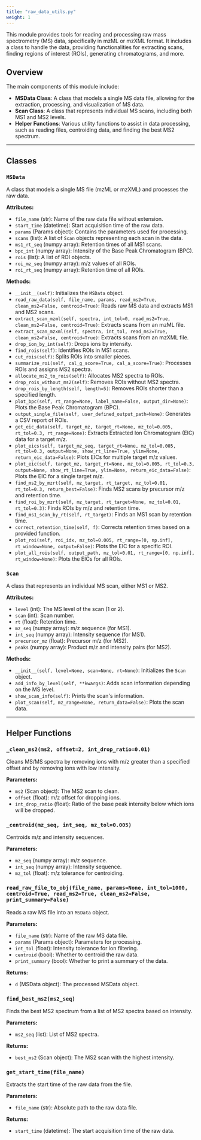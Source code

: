 ```yaml
---
title: "raw_data_utils.py"
weight: 1
---
```


This module provides tools for reading and processing raw mass spectrometry (MS) data, specifically in mzML or mzXML format. It includes a class to handle the data, providing functionalities for extracting scans, finding regions of interest (ROIs), generating chromatograms, and more.

## Overview

The main components of this module include:

- **MSData Class**: A class that models a single MS data file, allowing for the extraction, processing, and visualization of MS data.
- **Scan Class**: A class that represents individual MS scans, including both MS1 and MS2 levels.
- **Helper Functions**: Various utility functions to assist in data processing, such as reading files, centroiding data, and finding the best MS2 spectrum.

---

## Classes

### `MSData`

A class that models a single MS file (mzML or mzXML) and processes the raw data.

**Attributes:**

- `file_name` (str): Name of the raw data file without extension.
- `start_time` (datetime): Start acquisition time of the raw data.
- `params` (Params object): Contains the parameters used for processing.
- `scans` (list): A list of `Scan` objects representing each scan in the data.
- `ms1_rt_seq` (numpy array): Retention times of all MS1 scans.
- `bpc_int` (numpy array): Intensity of the Base Peak Chromatogram (BPC).
- `rois` (list): A list of ROI objects.
- `roi_mz_seq` (numpy array): m/z values of all ROIs.
- `roi_rt_seq` (numpy array): Retention time of all ROIs.

**Methods:**

- `__init__(self)`: Initializes the `MSData` object.
- `read_raw_data(self, file_name, params, read_ms2=True, clean_ms2=False, centroid=True)`: Reads raw MS data and extracts MS1 and MS2 scans.
- `extract_scan_mzml(self, spectra, int_tol=0, read_ms2=True, clean_ms2=False, centroid=True)`: Extracts scans from an mzML file.
- `extract_scan_mzxml(self, spectra, int_tol, read_ms2=True, clean_ms2=False, centroid=True)`: Extracts scans from an mzXML file.
- `drop_ion_by_int(self)`: Drops ions by intensity.
- `find_rois(self)`: Identifies ROIs in MS1 scans.
- `cut_rois(self)`: Splits ROIs into smaller pieces.
- `summarize_roi(self, cal_g_score=True, cal_a_score=True)`: Processes ROIs and assigns MS2 spectra.
- `allocate_ms2_to_rois(self)`: Allocates MS2 spectra to ROIs.
- `drop_rois_without_ms2(self)`: Removes ROIs without MS2 spectra.
- `drop_rois_by_length(self, length=5)`: Removes ROIs shorter than a specified length.
- `plot_bpc(self, rt_range=None, label_name=False, output_dir=None)`: Plots the Base Peak Chromatogram (BPC).
- `output_single_file(self, user_defined_output_path=None)`: Generates a CSV report of ROIs.
- `get_eic_data(self, target_mz, target_rt=None, mz_tol=0.005, rt_tol=0.3, rt_range=None)`: Extracts Extracted Ion Chromatogram (EIC) data for a target m/z.
- `plot_eics(self, target_mz_seq, target_rt=None, mz_tol=0.005, rt_tol=0.3, output=None, show_rt_line=True, ylim=None, return_eic_data=False)`: Plots EICs for multiple target m/z values.
- `plot_eic(self, target_mz, target_rt=None, mz_tol=0.005, rt_tol=0.3, output=None, show_rt_line=True, ylim=None, return_eic_data=False)`: Plots the EIC for a single target m/z.
- `find_ms2_by_mzrt(self, mz_target, rt_target, mz_tol=0.01, rt_tol=0.3, return_best=False)`: Finds MS2 scans by precursor m/z and retention time.
- `find_roi_by_mzrt(self, mz_target, rt_target=None, mz_tol=0.01, rt_tol=0.3)`: Finds ROIs by m/z and retention time.
- `find_ms1_scan_by_rt(self, rt_target)`: Finds an MS1 scan by retention time.
- `correct_retention_time(self, f)`: Corrects retention times based on a provided function.
- `plot_roi(self, roi_idx, mz_tol=0.005, rt_range=[0, np.inf], rt_window=None, output=False)`: Plots the EIC for a specific ROI.
- `plot_all_rois(self, output_path, mz_tol=0.01, rt_range=[0, np.inf], rt_window=None)`: Plots the EICs for all ROIs.

### `Scan`

A class that represents an individual MS scan, either MS1 or MS2.

**Attributes:**

- `level` (int): The MS level of the scan (1 or 2).
- `scan` (int): Scan number.
- `rt` (float): Retention time.
- `mz_seq` (numpy array): m/z sequence (for MS1).
- `int_seq` (numpy array): Intensity sequence (for MS1).
- `precursor_mz` (float): Precursor m/z (for MS2).
- `peaks` (numpy array): Product m/z and intensity pairs (for MS2).

**Methods:**

- `__init__(self, level=None, scan=None, rt=None)`: Initializes the `Scan` object.
- `add_info_by_level(self, **kwargs)`: Adds scan information depending on the MS level.
- `show_scan_info(self)`: Prints the scan's information.
- `plot_scan(self, mz_range=None, return_data=False)`: Plots the scan data.

---

## Helper Functions

### `_clean_ms2(ms2, offset=2, int_drop_ratio=0.01)`

Cleans MS/MS spectra by removing ions with m/z greater than a specified offset and by removing ions with low intensity.

**Parameters:**

- `ms2` (Scan object): The MS2 scan to clean.
- `offset` (float): m/z offset for dropping ions.
- `int_drop_ratio` (float): Ratio of the base peak intensity below which ions will be dropped.

### `_centroid(mz_seq, int_seq, mz_tol=0.005)`

Centroids m/z and intensity sequences.

**Parameters:**

- `mz_seq` (numpy array): m/z sequence.
- `int_seq` (numpy array): Intensity sequence.
- `mz_tol` (float): m/z tolerance for centroiding.

### `read_raw_file_to_obj(file_name, params=None, int_tol=1000, centroid=True, read_ms2=True, clean_ms2=False, print_summary=False)`

Reads a raw MS file into an `MSData` object.

**Parameters:**

- `file_name` (str): Name of the raw MS data file.
- `params` (Params object): Parameters for processing.
- `int_tol` (float): Intensity tolerance for ion filtering.
- `centroid` (bool): Whether to centroid the raw data.
- `print_summary` (bool): Whether to print a summary of the data.

**Returns:**

- `d` (MSData object): The processed MSData object.

### `find_best_ms2(ms2_seq)`

Finds the best MS2 spectrum from a list of MS2 spectra based on intensity.

**Parameters:**

- `ms2_seq` (list): List of MS2 spectra.

**Returns:**

- `best_ms2` (Scan object): The MS2 scan with the highest intensity.

### `get_start_time(file_name)`

Extracts the start time of the raw data from the file.

**Parameters:**

- `file_name` (str): Absolute path to the raw data file.

**Returns:**

- `start_time` (datetime): The start acquisition time of the raw data.
